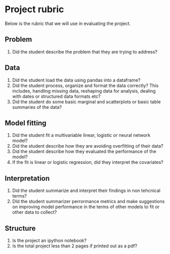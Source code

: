 # Project rubric

Below is the rubric that we will use in evaluating the project.

## Problem
1. Did the student describe the problem that they are trying to address?

## Data
1. Did the student load the data using pandas into a dataframe? 
2. Did the student process, organize and format the data correctly? This includes, handling missing data, reshaping data for analysis, dealing with dates or structured data formats etc?
3. Did the student do some basic marginal and scatterplots or basic table summaries of the data?

## Model fitting
1. Did the student fit a multivariable linear, logistic or neural network model?
2. Did the student describe how they are avoiding overfitting of their data?
3. Did the student describe how they evaluated the performance of the model?
4. If the fit is linear or logistic regression, did they interpret the covariates?

## Interpretation
1. Did the student summarize and interpret their findings in non tehcnical terms?
2. DId the student summarizer perrormance metrics and make suggestions on improving model performance in the terms of other models to fit or other data to collect?

## Structure
1. Is the project an ipython notebook?
2. Is the total project less than 2 pages if printed out as a pdf?
